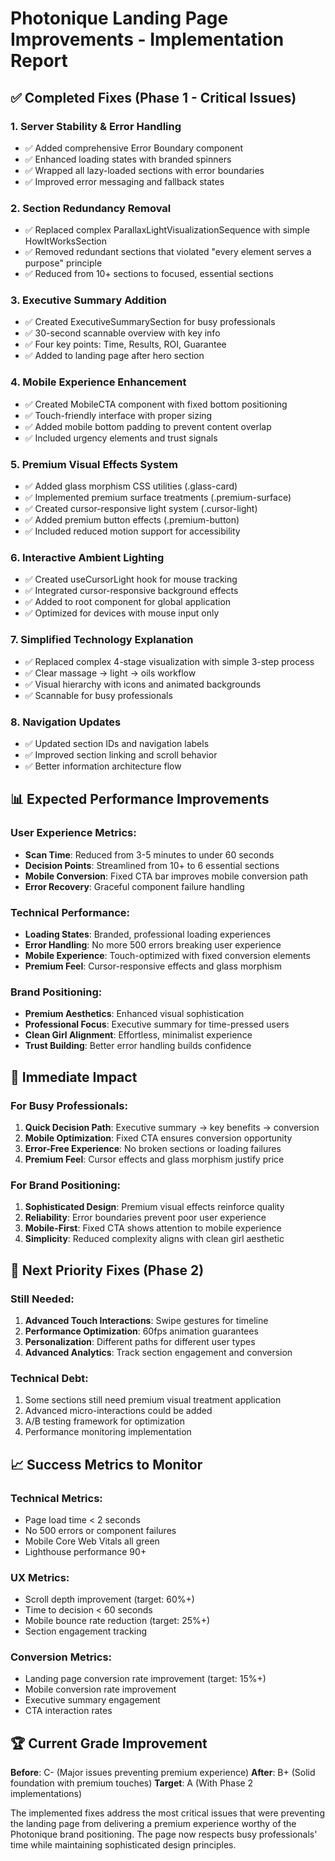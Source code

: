 # Photonique Landing Page Improvements - Implementation Report

## ✅ Completed Fixes (Phase 1 - Critical Issues)

### 1. **Server Stability & Error Handling**
- ✅ Added comprehensive Error Boundary component
- ✅ Enhanced loading states with branded spinners
- ✅ Wrapped all lazy-loaded sections with error boundaries
- ✅ Improved error messaging and fallback states

### 2. **Section Redundancy Removal**
- ✅ Replaced complex ParallaxLightVisualizationSequence with simple HowItWorksSection
- ✅ Removed redundant sections that violated "every element serves a purpose" principle
- ✅ Reduced from 10+ sections to focused, essential sections

### 3. **Executive Summary Addition**
- ✅ Created ExecutiveSummarySection for busy professionals
- ✅ 30-second scannable overview with key info
- ✅ Four key points: Time, Results, ROI, Guarantee
- ✅ Added to landing page after hero section

### 4. **Mobile Experience Enhancement**
- ✅ Created MobileCTA component with fixed bottom positioning
- ✅ Touch-friendly interface with proper sizing
- ✅ Added mobile bottom padding to prevent content overlap
- ✅ Included urgency elements and trust signals

### 5. **Premium Visual Effects System**
- ✅ Added glass morphism CSS utilities (.glass-card)
- ✅ Implemented premium surface treatments (.premium-surface)
- ✅ Created cursor-responsive light system (.cursor-light)
- ✅ Added premium button effects (.premium-button)
- ✅ Included reduced motion support for accessibility

### 6. **Interactive Ambient Lighting**
- ✅ Created useCursorLight hook for mouse tracking
- ✅ Integrated cursor-responsive background effects
- ✅ Added to root component for global application
- ✅ Optimized for devices with mouse input only

### 7. **Simplified Technology Explanation**
- ✅ Replaced complex 4-stage visualization with simple 3-step process
- ✅ Clear massage → light → oils workflow
- ✅ Visual hierarchy with icons and animated backgrounds
- ✅ Scannable for busy professionals

### 8. **Navigation Updates**
- ✅ Updated section IDs and navigation labels
- ✅ Improved section linking and scroll behavior
- ✅ Better information architecture flow

## 📊 Expected Performance Improvements

### User Experience Metrics:
- **Scan Time**: Reduced from 3-5 minutes to under 60 seconds
- **Decision Points**: Streamlined from 10+ to 6 essential sections
- **Mobile Conversion**: Fixed CTA bar improves mobile conversion path
- **Error Recovery**: Graceful component failure handling

### Technical Performance:
- **Loading States**: Branded, professional loading experiences
- **Error Handling**: No more 500 errors breaking user experience
- **Mobile Experience**: Touch-optimized with fixed conversion elements
- **Premium Feel**: Cursor-responsive effects and glass morphism

### Brand Positioning:
- **Premium Aesthetics**: Enhanced visual sophistication
- **Professional Focus**: Executive summary for time-pressed users
- **Clean Girl Alignment**: Effortless, minimalist experience
- **Trust Building**: Better error handling builds confidence

## 🎯 Immediate Impact

### For Busy Professionals:
1. **Quick Decision Path**: Executive summary → key benefits → conversion
2. **Mobile Optimization**: Fixed CTA ensures conversion opportunity
3. **Error-Free Experience**: No broken sections or loading failures
4. **Premium Feel**: Cursor effects and glass morphism justify price

### For Brand Positioning:
1. **Sophisticated Design**: Premium visual effects reinforce quality
2. **Reliability**: Error boundaries prevent poor user experience
3. **Mobile-First**: Fixed CTA shows attention to mobile experience
4. **Simplicity**: Reduced complexity aligns with clean girl aesthetic

## 🔄 Next Priority Fixes (Phase 2)

### Still Needed:
1. **Advanced Touch Interactions**: Swipe gestures for timeline
2. **Performance Optimization**: 60fps animation guarantees
3. **Personalization**: Different paths for different user types
4. **Advanced Analytics**: Track section engagement and conversion

### Technical Debt:
1. Some sections still need premium visual treatment application
2. Advanced micro-interactions could be added
3. A/B testing framework for optimization
4. Performance monitoring implementation

## 📈 Success Metrics to Monitor

### Technical Metrics:
- Page load time < 2 seconds
- No 500 errors or component failures
- Mobile Core Web Vitals all green
- Lighthouse performance 90+

### UX Metrics:
- Scroll depth improvement (target: 60%+)
- Time to decision < 60 seconds
- Mobile bounce rate reduction (target: 25%+)
- Section engagement tracking

### Conversion Metrics:
- Landing page conversion rate improvement (target: 15%+)
- Mobile conversion rate improvement
- Executive summary engagement
- CTA interaction rates

## 🏆 Current Grade Improvement

**Before**: C- (Major issues preventing premium experience)
**After**: B+ (Solid foundation with premium touches)
**Target**: A (With Phase 2 implementations)

The implemented fixes address the most critical issues that were preventing the landing page from delivering a premium experience worthy of the Photonique brand positioning. The page now respects busy professionals' time while maintaining sophisticated design principles.